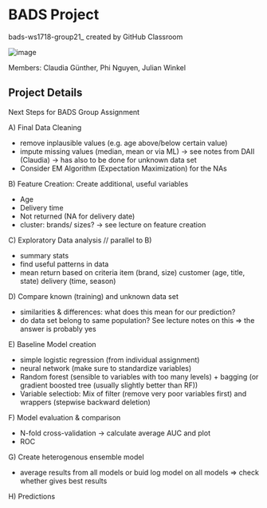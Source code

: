 # BADS Project
bads-ws1718-group21_ created by GitHub Classroom


![image](https://qph.ec.quoracdn.net/main-qimg-527cbeca6d5ab2127118ace7d469b087)

Members: Claudia Günther, Phi Nguyen, Julian Winkel

## Project Details

Next Steps for BADS Group Assignment

A) Final Data Cleaning
 - remove inplausible values (e.g. age above/below certain value)
 - impute missing values (median, mean or via ML)
    -> see notes from DAII (Claudia)
    -> has also to be done for unknown data set
 - Consider EM Algorithm (Expectation Maximization) for the NAs   

B) Feature Creation: Create additional, useful variables
  - Age
  - Delivery time 
  - Not returned (NA for delivery date)
  - cluster: brands/ sizes?
 -> see lecture on feature creation
 
 C) Exploratory Data analysis // parallel to B)
 - summary stats
 - find useful patterns in data 
 - mean return based on criteria
     item (brand, size)   customer (age, title, state)   delivery (time, season)
 
D) Compare known (training) and unknown data set
  - similarities & differences: what does this mean for our prediction?
  - do data set belong to same population? See lecture notes on this
  => the answer is probably yes

E) Baseline Model creation

- simple logistic regression (from individual assignment)
- neural network (make sure to standardize variables)
- Random forest (sensible to variables with too many levels) + bagging
 (or gradient boosted tree (usually slightly better than RF))
- Variable selectiob: Mix of filter (remove very poor variables first) and
                      wrappers (stepwise backward deletion)

F) Model evaluation & comparison
- N-fold cross-validation -> calculate average AUC and plot
- ROC

G) Create heterogenous ensemble model
- average results from all models or buid log model on all models 
 => check whether gives best results

H) Predictions
